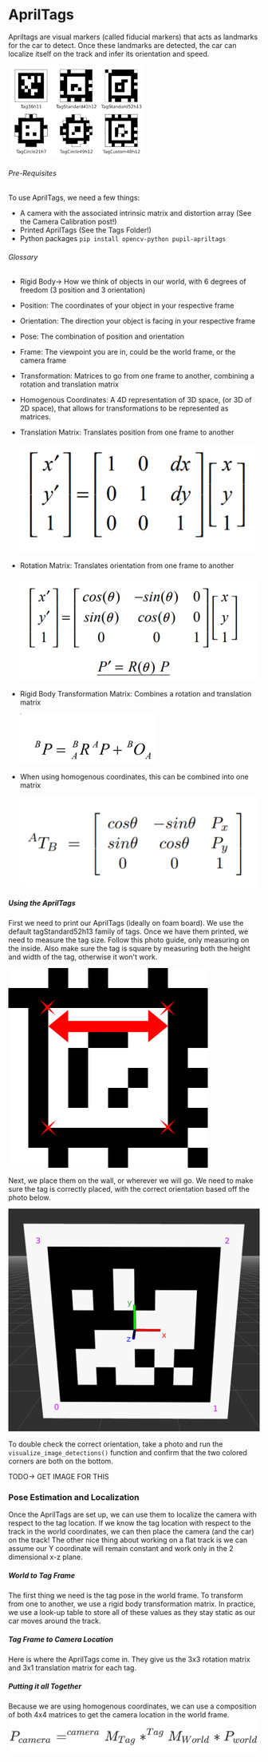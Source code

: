 # AprilTags

Apriltags are visual markers (called fiducial markers) that acts as landmarks for the car to detect. Once these landmarks are detected, the car can localize itself on the track and infer its orientation and speed. 

![apriltags](Images/apriltags.png)

###### Pre-Requisites

To use AprilTags, we need a few things:

- A camera with the associated intrinsic matrix and distortion array (See the Camera Calibration post!)
- Printed AprilTags (See the Tags Folder!)
- Python packages `pip install opencv-python pupil-apriltags`

###### Glossary

- Rigid Body-> How we think of objects in our world, with 6 degrees of freedom (3 position and 3 orientation)

- Position: The coordinates of your object in your respective frame

- Orientation: The direction your object is facing in your respective frame

- Pose: The combination of position and orientation

- Frame: The viewpoint you are in, could be the world frame, or the camera frame

- Transformation: Matrices to go from one frame to another, combining a rotation and translation matrix

- Homogenous Coordinates: A 4D representation of 3D space, (or 3D of 2D space), that allows for transformations to be represented as matrices.

- Translation Matrix: Translates position from one frame to another

  ![2d_translation_homogenous](Images/2d_translation_homogenous.PNG)

- Rotation Matrix: Translates orientation from one frame to another

  ![2d_rotation_homogenous](Images/2d_rotation_homogenous.PNG)

- Rigid Body Transformation Matrix: Combines a rotation and translation matrix 

  <img src="Images/transformation.PNG" style="zoom:30%;" />

- When using homogenous coordinates, this can be combined into one matrix

  ![2d_maxtrix_trans](Images/2d_maxtrix_trans.PNG)

  

##### Using the AprilTags

First we need to print our AprilTags (ideally on foam board). We use the default tagStandard52h13 family of tags. Once we have them printed, we need to measure the tag size. Follow this photo guide, only measuring on the inside. Also make sure the tag is square by measuring both the height and width of the tag, otherwise it won't work. 

![tag_measuring](Images/tag_measuring.png)

Next, we place them on the wall, or wherever we will go. We need to make sure the tag is correctly placed, with the correct orientation based off the photo below. 

![tag_corners](Images/tag_corners.png)

To double check the correct orientation, take a photo and run the `visualize_image_detections()` function and confirm that the two colored corners are both on the bottom.  

TODO-> GET IMAGE FOR THIS

### Pose Estimation and Localization

Once the AprilTags are set up, we can use them to localize the camera with respect to the tag location. If we know the tag location with respect to the track in the world coordinates, we can then place the camera (and the car) on the track! The other nice thing about working on a flat track is we can assume our Y coordinate will remain constant and work only in the 2 dimensional x-z plane.

##### World to Tag Frame

The first thing we need is the tag pose in the world frame.  To transform from one to another, we use a rigid body transformation matrix.  In practice, we use a look-up table to store all of these values as they stay static as our car moves around the track.

##### Tag Frame to Camera Location

Here is where the AprilTags come in. They give us the 3x3 rotation matrix and 3x1 translation matrix for each tag. 

##### Putting it all Together

Because we are using homogenous coordinates, we can use a composition of both 4x4 matrices to get the camera location in the world frame. 
![linking_transforms](Images/linking_transforms.PNG)









